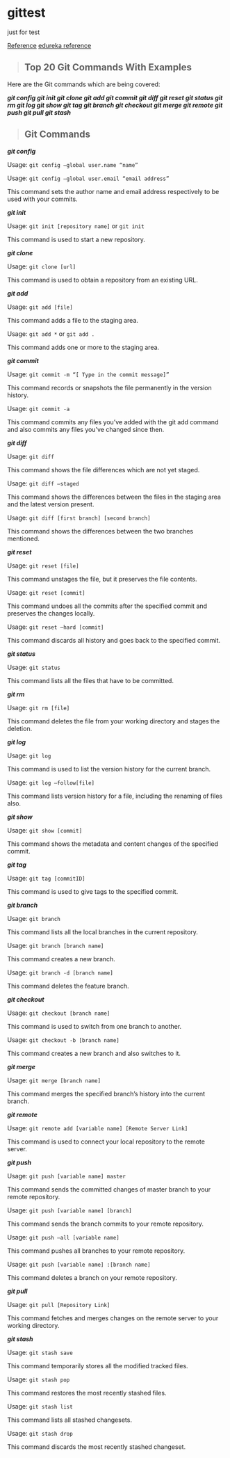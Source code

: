 # gittest
just for test

[Reference](https://dzone.com/articles/top-20-git-commands-with-examples)
[edureka reference](https://www.edureka.co/blog/git-tutorial/)

> ## Top 20 Git Commands With Examples

Here are the Git commands which are being covered:

**_git config
git init
git clone
git add
git commit
git diff
git reset
git status
git rm
git log
git show
git tag
git branch
git checkout
git merge
git remote
git push
git pull
git stash_**

> ## Git Commands

**_git config_**

Usage: `git config –global user.name “name”`  

Usage: `git config –global user.email “email address”`  

This command sets the author name and email address respectively to be used with your commits.

**_git init_**

Usage: `git init [repository name]` or `git init`

This command is used to start a new repository.

**_git clone_**

Usage: `git clone [url]` 

This command is used to obtain a repository from an existing URL.

**_git add_**

Usage: `git add [file]`

This command adds a file to the staging area.

Usage: `git add *` or  `git add .`

This command adds one or more to the staging area.

**_git commit_**

Usage: `git commit -m “[ Type in the commit message]”`  

This command records or snapshots the file permanently in the version history.

Usage: `git commit -a` 

This command commits any files you’ve added with the git add command and also commits any files you’ve changed since then.

**_git diff_**

Usage: `git diff`  

This command shows the file differences which are not yet staged.

Usage: `git diff –staged` 

This command shows the differences between the files in the staging area and the latest version present.

Usage: `git diff [first branch] [second branch]` 

This command shows the differences between the two branches mentioned.

**_git reset_**

Usage: `git reset [file]`

This command unstages the file, but it preserves the file contents.

Usage: `git reset [commit]`  

This command undoes all the commits after the specified commit and preserves the changes locally.

Usage: `git reset –hard [commit]`

This command discards all history and goes back to the specified commit.

**_git status_**

Usage: `git status` 

This command lists all the files that have to be committed.

**_git rm_**

Usage: `git rm [file]` 

This command deletes the file from your working directory and stages the deletion.

**_git log_**

Usage: `git log` 

This command is used to list the version history for the current branch.

Usage: `git log –follow[file]`  

This command lists version history for a file, including the renaming of files also.

**_git show_**

Usage: `git show [commit]` 

This command shows the metadata and content changes of the specified commit.

**_git tag_**

Usage: `git tag [commitID]`  

This command is used to give tags to the specified commit.

**_git branch_**

Usage: `git branch`  

This command lists all the local branches in the current repository.

Usage: `git branch [branch name]`  

This command creates a new branch.

Usage: `git branch -d [branch name]`  

This command deletes the feature branch.

**_git checkout_**

Usage: `git checkout [branch name]`  

This command is used to switch from one branch to another.

Usage: `git checkout -b [branch name]`  

This command creates a new branch and also switches to it.

**_git merge_**

Usage: `git merge [branch name]`  

This command merges the specified branch’s history into the current branch.

**_git remote_**

Usage: `git remote add [variable name] [Remote Server Link]` 

This command is used to connect your local repository to the remote server.

**_git push_**

Usage: `git push [variable name] master`  

This command sends the committed changes of master branch to your remote repository.

Usage: `git push [variable name] [branch]`  

This command sends the branch commits to your remote repository.

Usage: `git push –all [variable name]`  

This command pushes all branches to your remote repository.

Usage: `git push [variable name] :[branch name]` 

This command deletes a branch on your remote repository.

**_git pull_**

Usage: `git pull [Repository Link]` 

This command fetches and merges changes on the remote server to your working directory.

**_git stash_**

Usage: `git stash save`  

This command temporarily stores all the modified tracked files.

Usage: `git stash pop` 

This command restores the most recently stashed files.

Usage: `git stash list`  

This command lists all stashed changesets.

Usage: `git stash drop`  

This command discards the most recently stashed changeset.